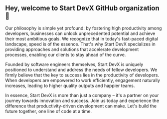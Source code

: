 ## Hey, welcome to Start DevX GitHub organization 👋

Our philosophy is simple yet profound: by fostering high productivity among developers, businesses can unlock unprecedented potential and achieve their most ambitious goals. We recognize that in today's fast-paced digital landscape, speed is of the essence. That's why Start DevX specializes in providing approaches and solutions that accelerate development processes, enabling our clients to stay ahead of the curve.

Founded by software engineers themselves, Start DevX is uniquely positioned to understand and address the needs of fellow developers. We firmly believe that the key to success lies in the productivity of developers. When developers are empowered to work efficiently, engagement naturally increases, leading to higher quality outputs and happier teams.

In essence, Start DevX is more than just a company – it's a partner on your journey towards innovation and success. Join us today and experience the difference that productivity-driven development can make. Let's build the future together, one line of code at a time.
